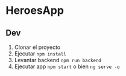 # HeroesApp

## Dev

1. Clonar el proyecto
2. Ejecutar ```npm install```
3. Levantar backend ```npm run backend```
4. Ejecutar app ```npm start``` o bien ```ng serve -o```